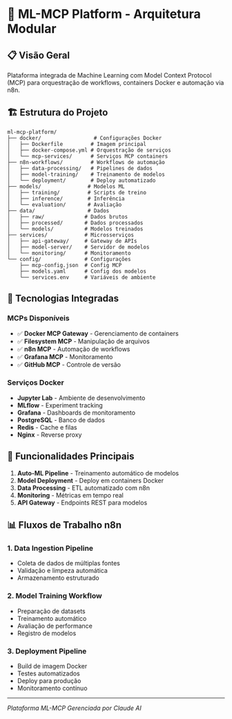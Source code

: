 # 🤖 ML-MCP Platform - Arquitetura Modular

## 📋 Visão Geral
Plataforma integrada de Machine Learning com Model Context Protocol (MCP) para orquestração de workflows, containers Docker e automação via n8n.

## 🏗️ Estrutura do Projeto

```
ml-mcp-platform/
├── docker/                 # Configurações Docker
│   ├── Dockerfile         # Imagem principal
│   ├── docker-compose.yml # Orquestração de serviços
│   └── mcp-services/      # Serviços MCP containers
├── n8n-workflows/         # Workflows de automação
│   ├── data-processing/   # Pipelines de dados
│   ├── model-training/    # Treinamento de modelos
│   └── deployment/        # Deploy automatizado
├── models/               # Modelos ML
│   ├── training/         # Scripts de treino
│   ├── inference/        # Inferência
│   └── evaluation/       # Avaliação
├── data/                 # Dados
│   ├── raw/             # Dados brutos
│   ├── processed/       # Dados processados
│   └── models/          # Modelos treinados
├── services/            # Microsserviços
│   ├── api-gateway/     # Gateway de APIs
│   ├── model-server/    # Servidor de modelos
│   └── monitoring/      # Monitoramento
└── config/              # Configurações
    ├── mcp-config.json  # Config MCP
    ├── models.yaml      # Config dos modelos
    └── services.env     # Variáveis de ambiente
```

## 🔧 Tecnologias Integradas

### MCPs Disponíveis
- ✅ **Docker MCP Gateway** - Gerenciamento de containers
- ✅ **Filesystem MCP** - Manipulação de arquivos
- ✅ **n8n MCP** - Automação de workflows
- ✅ **Grafana MCP** - Monitoramento
- ✅ **GitHub MCP** - Controle de versão

### Serviços Docker
- **Jupyter Lab** - Ambiente de desenvolvimento
- **MLflow** - Experiment tracking
- **Grafana** - Dashboards de monitoramento
- **PostgreSQL** - Banco de dados
- **Redis** - Cache e filas
- **Nginx** - Reverse proxy

## 🚀 Funcionalidades Principais

1. **Auto-ML Pipeline** - Treinamento automático de modelos
2. **Model Deployment** - Deploy em containers Docker
3. **Data Processing** - ETL automatizado com n8n
4. **Monitoring** - Métricas em tempo real
5. **API Gateway** - Endpoints REST para modelos

## 📊 Fluxos de Trabalho n8n

### 1. Data Ingestion Pipeline
- Coleta de dados de múltiplas fontes
- Validação e limpeza automática
- Armazenamento estruturado

### 2. Model Training Workflow
- Preparação de datasets
- Treinamento automático
- Avaliação de performance
- Registro de modelos

### 3. Deployment Pipeline
- Build de imagem Docker
- Testes automatizados
- Deploy para produção
- Monitoramento contínuo

---
*Plataforma ML-MCP Gerenciada por Claude AI*